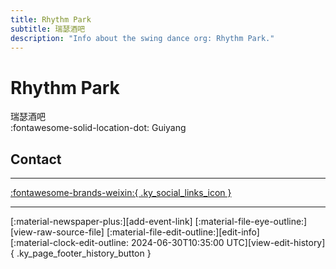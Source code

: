 ```yaml
---
title: Rhythm Park
subtitle: 瑞瑟酒吧
description: "Info about the swing dance org: Rhythm Park."
---
```


# Rhythm Park

瑞瑟酒吧  
:fontawesome-solid-location-dot: Guiyang  


## Contact


---

 [:fontawesome-brands-weixin:{ .ky_social_links_icon }](# "RHYTHM 瑞瑟酒吧")

---

<div class="ky_page_footer" markdown>
<div class="ky_page_footer_trailing" markdown="span">
[:material-newspaper-plus:][add-event-link]
[:material-file-eye-outline:][view-raw-source-file]
[:material-file-edit-outline:][edit-info]
</div>
<div class="ky_page_footer_leading" markdown="span">
[:material-clock-edit-outline: 2024-06-30T10:35:00 UTC][view-edit-history]{ .ky_page_footer_history_button }
</div>
</div>

[add-event-link]: https://github.com/swingdance/events/issues/new?assignees=&labels=add+event&projects=&template=02-add_entity.yml&title=%5Bzh_CN%5D%20Add%20Event%3A%20%3CName%3E&region=zh_CN&province=Guizhou&city=Guiyang&org_id=rhythm-park "Add Event"
[view-raw-source-file]: https://github.com/swingdance/orgs/blob/main/zh_CN/rhythm-park.json "View Raw Source File"
[edit-info]: https://github.com/swingdance/orgs/issues/new?assignees=&labels=update+org&projects=&template=03-update_entity.yml&title=%5Bzh_CN%5D%20Update%20Org%3A%20Rhythm%20Park&region=zh_CN&id=rhythm-park&name=Rhythm%20Park "Edit Info"

[view-edit-history]: https://github.com/swingdance/orgs/commits/main/zh_CN/rhythm-park.json "View Edit History"
